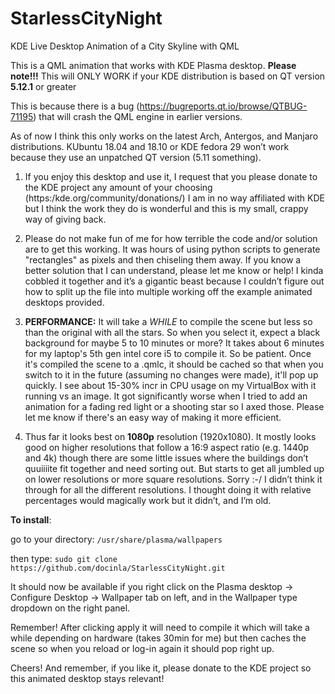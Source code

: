 # StarlessCityNight
KDE Live Desktop Animation of a City Skyline with QML

This is a QML animation that works with KDE Plasma desktop. 
**Please note!!!** This will ONLY WORK if your KDE distribution is based on QT version **5.12.1** or greater 

This is because there is a bug (https://bugreports.qt.io/browse/QTBUG-71195) that will crash the QML engine in earlier versions. 

As of now I think this only works on the latest Arch, Antergos, and Manjaro distributions. KUbuntu 18.04 and 18.10 or KDE fedora 29 won’t work because they use an unpatched QT version (5.11 something). 

1) If you enjoy this desktop and use it, I request that you please donate to the KDE project any amount of your choosing (https:/kde.org/community/donations/) I am in no way affiliated with KDE but I think the work they do is wonderful and this is my small, crappy way of giving back. 

2) Please do not make fun of me for how terrible the code and/or solution are to get this working. It was hours of using python scripts to generate "rectangles" as pixels and then chiseling them away. If you know a better solution that I can understand, please let me know or help! I kinda cobbled it together and it’s a gigantic beast because I couldn’t figure out how to
split up the file into multiple working off the example animated desktops provided. 

3) **PERFORMANCE:** It will take a *WHILE* to compile the scene but less so than the original with all the stars. So when you select it, expect a black background for maybe 5 to 10 minutes or more? It takes about 6 minutes for my laptop's 5th gen intel core i5 to compile it. So be patient. Once it's compiled the scene to a .qmlc, it should be cached so that when you switch to it in the future (assuming no changes were made), it'll pop up quickly. I see about 15-30% incr in CPU usage on my VirtualBox with it running vs an image. It got significantly worse when I tried to add an animation for a fading red light or a shooting star so I axed those. Please let me know if there's an easy way of making it more efficient.

4) Thus far it looks best on **1080p** resolution (1920x1080). It mostly looks good on higher resolutions that follow a 16:9 aspect ratio (e.g. 1440p and 4k) though there are some little issues where the buildings don’t quuiiiite
fit together and need sorting out. But starts to get all jumbled up on lower resolutions or more square resolutions. Sorry :-/ I didn’t think it through for all the different resolutions. I thought doing it with relative percentages would magically work but it didn’t, and I’m old. 

**To install**:

go to your directory: `/usr/share/plasma/wallpapers`

then type: `sudo git clone https://github.com/docinla/StarlessCityNight.git`

It should now be available if you right click on the Plasma desktop -> Configure Desktop -> Wallpaper tab on left, and in the Wallpaper type dropdown on the right panel.

Remember! After clicking apply it will need to compile it which will take a while depending on hardware (takes 30min for me) but then caches the scene so when you reload or log-in again it should pop right up.

Cheers! And remember, if you like it, please donate to the KDE project so this animated desktop stays relevant!
